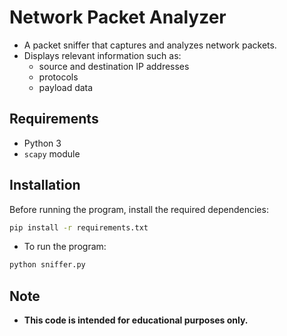 # Network Packet Analyzer
- A packet sniffer that captures and analyzes network packets.
- Displays relevant information such as:
    * source and destination IP addresses
    * protocols
    * payload data

## Requirements
- Python 3
- `scapy` module

## Installation
Before running the program, install the required dependencies:

```sh
pip install -r requirements.txt
```

* To run the program:
```sh
python sniffer.py
```

## Note
- **This code is intended for educational purposes only.**